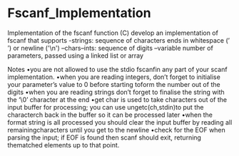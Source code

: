 # Fscanf_Implementation
 Implementation of the fscanf function (C)
develop an implementation of fscanf that supports
-strings: sequence of characters ends in whitespace (’ ’) or newline ('\n')
–chars–ints: sequence of digits
–variable number of parameters, passed using a linked list or array

Notes
•you are not allowed to use the stdio fscanfin any part of your scanf implementation.
•when you are reading integers, don’t forget to initialise your parameter’s value to 0 before starting toform the number out of the digits
•when you are reading strings don’t forget to finalise the string with the ‘\0’ character at the end
•get char is used to take characters out of the input buffer for processing; you can use ungetc(ch,stdin)to put the characterch back in the buffer so it can be processed later
•when the format string is all processed you should clear the input buffer by reading all remainingcharacters until you get to the newline
•check for the EOF when parsing the input; if EOF is found then scanf should exit, returning thematched elements up to that point.
